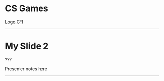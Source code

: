 # CS Games

[Logo CFI](/static/images/logo-cfi.png)

---

# My Slide 2

???

Presenter notes here

---

